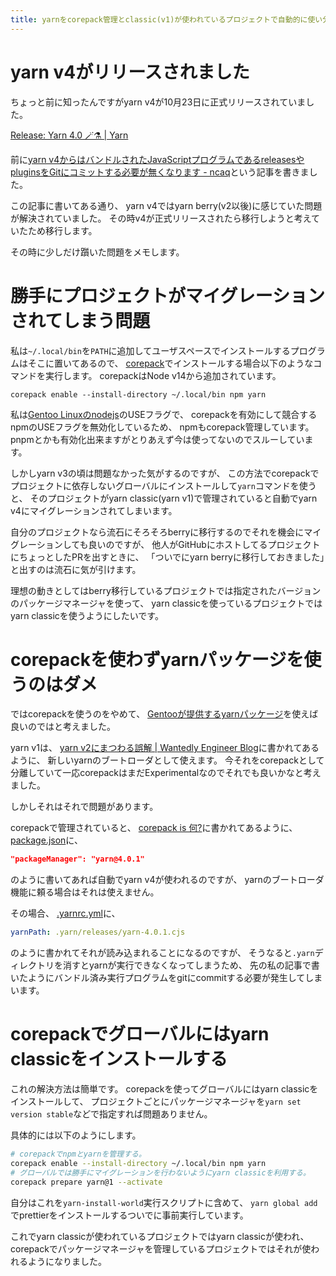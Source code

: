 ```yaml
---
title: yarnをcorepack管理とclassic(v1)が使われているプロジェクトで自動的に使い分ける
---
```


# yarn v4がリリースされました

ちょっと前に知ったんですがyarn v4が10月23日に正式リリースされていました。

[Release: Yarn 4.0 🪄⚗️ | Yarn](https://yarnpkg.com/blog/release/4.0)

前に[yarn v4からはバンドルされたJavaScriptプログラムであるreleasesやpluginsをGitにコミットする必要が無くなります - ncaq](https://www.ncaq.net/2023/03/11/15/47/17/)という記事を書きました。

この記事に書いてある通り、
yarn v4ではyarn berry(v2以後)に感じていた問題が解決されていました。
その時v4が正式リリースされたら移行しようと考えていたため移行します。

その時に少しだけ躓いた問題をメモします。

# 勝手にプロジェクトがマイグレーションされてしまう問題

私は`~/.local/bin`を`PATH`に追加してユーザスペースでインストールするプログラムはそこに置いてあるので、
[corepack](https://nodejs.org/api/corepack.html)でインストールする場合以下のようなコマンドを実行します。
corepackはNode v14から追加されています。

~~~console
corepack enable --install-directory ~/.local/bin npm yarn
~~~

私は[Gentoo Linuxのnodejs](https://packages.gentoo.org/packages/net-libs/nodejs)のUSEフラグで、
corepackを有効にして競合するnpmのUSEフラグを無効化しているため、
npmもcorepack管理しています。
pnpmとかも有効化出来ますがとりあえず今は使ってないのでスルーしています。

しかしyarn v3の頃は問題なかった気がするのですが、
この方法でcorepackでプロジェクトに依存しないグローバルにインストールして`yarn`コマンドを使うと、
そのプロジェクトがyarn classic(yarn v1)で管理されていると自動でyarn v4にマイグレーションされてしまいます。

自分のプロジェクトなら流石にそろそろberryに移行するのでそれを機会にマイグレーションしても良いのですが、
他人がGitHubにホストしてるプロジェクトにちょっとしたPRを出すときに、
「ついでにyarn berryに移行しておきました」と出すのは流石に気が引けます。

理想の動きとしてはberry移行しているプロジェクトでは指定されたバージョンのパッケージマネージャを使って、
yarn classicを使っているプロジェクトではyarn classicを使うようにしたいです。

# corepackを使わずyarnパッケージを使うのはダメ

ではcorepackを使うのをやめて、
[Gentooが提供するyarnパッケージ](https://packages.gentoo.org/packages/sys-apps/yarn)を使えば良いのではと考えました。

yarn v1は、
[yarn v2にまつわる誤解 | Wantedly Engineer Blog](https://www.wantedly.com/companies/wantedly/post_articles/325643)に書かれてあるように、
新しいyarnのブートローダとして使えます。
今それをcorepackとして分離していて一応corepackはまだExperimentalなのでそれでも良いかなと考えました。

しかしそれはそれで問題があります。

corepackで管理されていると、
[corepack is 何?](https://zenn.dev/teppeis/articles/2021-05-corepack)に書かれてあるように、
[package.json](https://docs.npmjs.com/cli/v10/configuring-npm/package-json)に、

~~~json
"packageManager": "yarn@4.0.1"
~~~

のように書いてあれば自動でyarn v4が使われるのですが、
yarnのブートローダ機能に頼る場合はそれは使えません。

その場合、
[.yarnrc.yml](https://yarnpkg.com/configuration/yarnrc)に、

~~~yaml
yarnPath: .yarn/releases/yarn-4.0.1.cjs
~~~

のように書かれてそれが読み込まれることになるのですが、
そうなると`.yarn`ディレクトリを消すとyarnが実行できなくなってしまうため、
先の私の記事で書いたようにバンドル済み実行プログラムをgitにcommitする必要が発生してしまいます。

# corepackでグローバルにはyarn classicをインストールする

これの解決方法は簡単です。
corepackを使ってグローバルにはyarn classicをインストールして、
プロジェクトごとにパッケージマネージャを`yarn set version stable`などで指定すれば問題ありません。

具体的には以下のようにします。

~~~zsh
# corepackでnpmとyarnを管理する。
corepack enable --install-directory ~/.local/bin npm yarn
# グローバルでは勝手にマイグレーションを行わないようにyarn classicを利用する。
corepack prepare yarn@1 --activate
~~~

自分はこれを`yarn-install-world`実行スクリプトに含めて、
`yarn global add`でprettierをインストールするついでに事前実行しています。

これでyarn classicが使われているプロジェクトではyarn classicが使われ、
corepackでパッケージマネージャを管理しているプロジェクトではそれが使われるようになりました。
